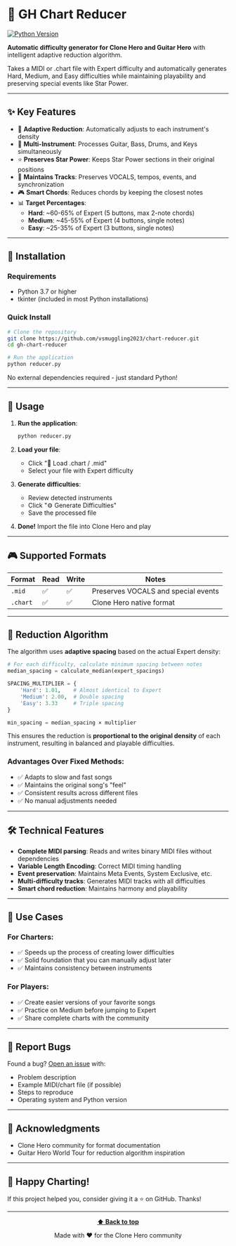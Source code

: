 # 🎸 GH Chart Reducer

[![Python Version](https://img.shields.io/badge/python-3.7%2B-blue.svg)](https://www.python.org/downloads/)

**Automatic difficulty generator for Clone Hero and Guitar Hero** with intelligent adaptive reduction algorithm.

Takes a MIDI or .chart file with Expert difficulty and automatically generates Hard, Medium, and Easy difficulties while maintaining playability and preserving special events like Star Power.

---

## ✨ Key Features

- 🎯 **Adaptive Reduction**: Automatically adjusts to each instrument's density
- 🎸 **Multi-Instrument**: Processes Guitar, Bass, Drums, and Keys simultaneously
- ⭐ **Preserves Star Power**: Keeps Star Power sections in their original positions
- 🎵 **Maintains Tracks**: Preserves VOCALS, tempos, events, and synchronization
- 🎮 **Smart Chords**: Reduces chords by keeping the closest notes
- 📊 **Target Percentages**:
  - **Hard**: ~60-65% of Expert (5 buttons, max 2-note chords)
  - **Medium**: ~45-55% of Expert (4 buttons, single notes)
  - **Easy**: ~25-35% of Expert (3 buttons, single notes)

---

## 🚀 Installation

### Requirements

- Python 3.7 or higher
- tkinter (included in most Python installations)

### Quick Install

```bash
# Clone the repository
git clone https://github.com/vsmuggling2023/chart-reducer.git
cd gh-chart-reducer

# Run the application
python reducer.py
```

No external dependencies required - just standard Python!

---

## 📖 Usage

1. **Run the application**:
   ```bash
   python reducer.py
   ```

2. **Load your file**:
   - Click "📂 Load .chart / .mid"
   - Select your file with Expert difficulty

3. **Generate difficulties**:
   - Review detected instruments
   - Click "⚙️ Generate Difficulties"
   - Save the processed file

4. **Done!** Import the file into Clone Hero and play

---

## 🎮 Supported Formats

| Format | Read | Write | Notes |
|---------|---------|-----------|-------|
| `.mid` | ✅ | ✅ | Preserves VOCALS and special events |
| `.chart` | ✅ | ✅ | Clone Hero native format |

---

## 🧠 Reduction Algorithm

The algorithm uses **adaptive spacing** based on the actual Expert density:

```python
# For each difficulty, calculate minimum spacing between notes
median_spacing = calculate_median(expert_spacings)

SPACING_MULTIPLIER = {
    'Hard': 1.01,    # Almost identical to Expert
    'Medium': 2.00,  # Double spacing
    'Easy': 3.33     # Triple spacing
}

min_spacing = median_spacing × multiplier
```

This ensures the reduction is **proportional to the original density** of each instrument, resulting in balanced and playable difficulties.

### Advantages Over Fixed Methods:
- ✅ Adapts to slow and fast songs
- ✅ Maintains the original song's "feel"
- ✅ Consistent results across different files
- ✅ No manual adjustments needed

---

## 🛠️ Technical Features

- **Complete MIDI parsing**: Reads and writes binary MIDI files without dependencies
- **Variable Length Encoding**: Correct MIDI timing handling
- **Event preservation**: Maintains Meta Events, System Exclusive, etc.
- **Multi-difficulty tracks**: Generates MIDI tracks with all difficulties
- **Smart chord reduction**: Maintains harmony and playability

---

## 📝 Use Cases

### For Charters:
- ✅ Speeds up the process of creating lower difficulties
- ✅ Solid foundation that you can manually adjust later
- ✅ Maintains consistency between instruments

### For Players:
- ✅ Create easier versions of your favorite songs
- ✅ Practice on Medium before jumping to Expert
- ✅ Share complete charts with the community

---

## 🐛 Report Bugs

Found a bug? [Open an issue](https://github.com/yourusername/gh-chart-reducer/issues) with:
- Problem description
- Example MIDI/chart file (if possible)
- Steps to reproduce
- Operating system and Python version

---

## 🙏 Acknowledgments

- Clone Hero community for format documentation
- Guitar Hero World Tour for reduction algorithm inspiration

---

## 🎵 Happy Charting!

If this project helped you, consider giving it a ⭐ on GitHub. Thanks!

---

<div align="center">
  
**[⬆ Back to top](#-gh-chart-reducer)**

Made with ❤️ for the Clone Hero community

</div>
